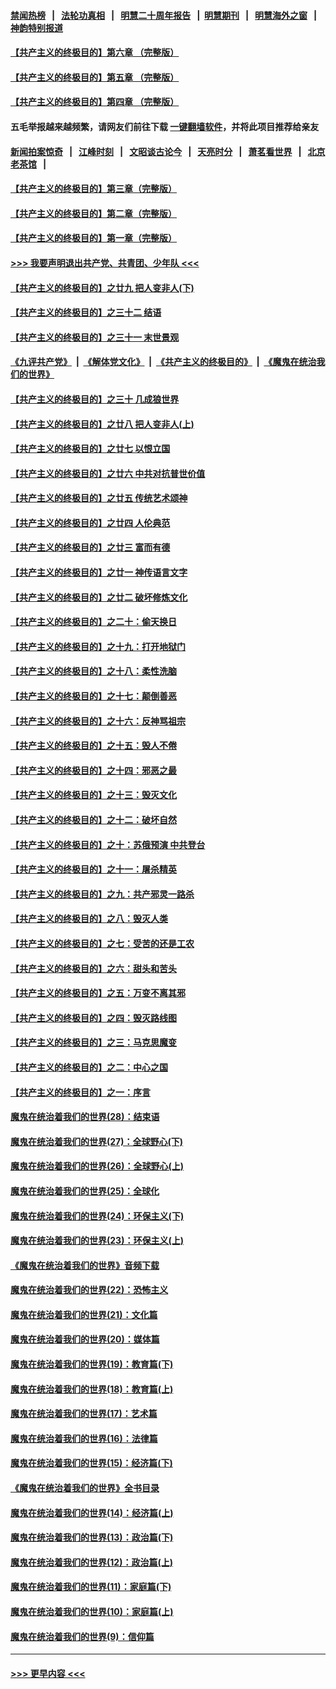 #### [禁闻热榜](热点新闻.md?=0)  &nbsp;&nbsp;|&nbsp;&nbsp; [法轮功真相](https://github.com/gfw-breaker/truth/blob/master/README.md?=0) &nbsp;&nbsp;|&nbsp;&nbsp; [明慧二十周年报告](https://github.com/gfw-breaker/mh-reports/blob/master/README.md?=0) &nbsp;&nbsp;|&nbsp;&nbsp;[明慧期刊](https://github.com/gfw-breaker/mh-qikan) &nbsp;&nbsp;|&nbsp;&nbsp; [明慧海外之窗](https://github.com/gfw-breaker/mh-news/blob/master/README.md?=0) &nbsp;&nbsp;|&nbsp;&nbsp; [神韵特别报道](https://github.com/gfw-breaker/mh-news/blob/master/shenyun.md?=0)
#### [【共产主义的终极目的】第六章 （完整版）](../pages/nsc422/n11428913.md?t=02271002) 
#### [【共产主义的终极目的】第五章 （完整版）](../pages/nsc422/n11428912.md?t=02271002) 
#### [【共产主义的终极目的】第四章 （完整版）](../pages/nsc422/n11428907.md?t=02271002) 
#### 五毛举报越来越频繁，请网友们前往下载 [一键翻墙软件](https://github.com/gfw-breaker/ssr-accounts)，并将此项目推荐给亲友
#### [新闻拍案惊奇](https://github.com/gfw-breaker/banned-news/blob/master/pages/link4.md) &nbsp;&nbsp;|&nbsp;&nbsp; [江峰时刻](https://github.com/gfw-breaker/banned-news/blob/master/pages/link4.md) &nbsp;&nbsp;|&nbsp;&nbsp; [文昭谈古论今](https://github.com/gfw-breaker/banned-news/blob/master/pages/link4.md) &nbsp;&nbsp;|&nbsp;&nbsp; [天亮时分](https://github.com/gfw-breaker/banned-news/blob/master/pages/link4.md) &nbsp;&nbsp;|&nbsp;&nbsp; [萧茗看世界](https://github.com/gfw-breaker/banned-news/blob/master/pages/link4.md) &nbsp;&nbsp;|&nbsp;&nbsp; [北京老茶馆](https://github.com/gfw-breaker/banned-news/blob/master/pages/link4.md) &nbsp;&nbsp;|&nbsp;&nbsp; 
#### [【共产主义的终极目的】第三章（完整版）](../pages/nsc422/n11428848.md?t=02271002) 
#### [【共产主义的终极目的】第二章（完整版）](../pages/nsc422/n11428831.md?t=02271002) 
#### [【共产主义的终极目的】第一章（完整版）](../pages/nsc422/n11417651.md?t=02271002) 
#### [>>> 我要声明退出共产党、共青团、少年队 <<<](https://github.com/begood0513/goodnews/blob/master/quit/letter.md) 
#### [【共产主义的终极目的】之廿九 把人变非人(下)](../pages/nsc422/n11344140.md?t=02271002) 
#### [【共产主义的终极目的】之三十二 结语](../pages/nsc422/n11360535.md?t=02271002) 
#### [【共产主义的终极目的】之三十一 末世景观](../pages/nsc422/n11351129.md?t=02271002) 
#### [《九评共产党》](https://github.com/begood0513/9ping.md/blob/master/README.md) &nbsp;|&nbsp; [《解体党文化》](../../../../jtdwh.md/blob/master/README.md)  &nbsp;|&nbsp; [《共产主义的终极目的》](../../../../gczydzjmd.md/blob/master/README.md) &nbsp;|&nbsp; [《魔鬼在统治我们的世界》](../../../../mgztzwmdsj.md/blob/master/README.md) 
#### [【共产主义的终极目的】之三十 几成狼世界](../pages/nsc422/n11348280.md?t=02271002) 
#### [【共产主义的终极目的】之廿八 把人变非人(上)](../pages/nsc422/n11340492.md?t=02271002) 
#### [【共产主义的终极目的】之廿七 以恨立国](../pages/nsc422/n11336944.md?t=02271002) 
#### [【共产主义的终极目的】之廿六 中共对抗普世价值](../pages/nsc422/n11324785.md?t=02271002) 
#### [【共产主义的终极目的】之廿五 传统艺术颂神](../pages/nsc422/n11296396.md?t=02271002) 
#### [【共产主义的终极目的】之廿四 人伦典范](../pages/nsc422/n11296397.md?t=02271002) 
#### [【共产主义的终极目的】之廿三 富而有德](../pages/nsc422/n11283598.md?t=02271002) 
#### [【共产主义的终极目的】之廿一 神传语言文字](../pages/nsc422/n11263265.md?t=02271002) 
#### [【共产主义的终极目的】之廿二 破坏修炼文化](../pages/nsc422/n11245728.md?t=02271002) 
#### [【共产主义的终极目的】之二十：偷天换日](../pages/nsc422/n11238846.md?t=02271002) 
#### [【共产主义的终极目的】之十九：打开地狱门](../pages/nsc422/n11206376.md?t=02271002) 
#### [【共产主义的终极目的】之十八：柔性洗脑](../pages/nsc422/n11199994.md?t=02271002) 
#### [【共产主义的终极目的】之十七：颠倒善恶](../pages/nsc422/n11179782.md?t=02271002) 
#### [【共产主义的终极目的】之十六：反神骂祖宗](../pages/nsc422/n11166798.md?t=02271002) 
#### [【共产主义的终极目的】之十五：毁人不倦](../pages/nsc422/n11166792.md?t=02271002) 
#### [【共产主义的终极目的】之十四：邪恶之最](../pages/nsc422/n11150249.md?t=02271002) 
#### [【共产主义的终极目的】之十三：毁灭文化](../pages/nsc422/n11135227.md?t=02271002) 
#### [【共产主义的终极目的】之十二：破坏自然](../pages/nsc422/n11135214.md?t=02271002) 
#### [【共产主义的终极目的】之十：苏俄预演 中共登台](../pages/nsc422/n11118424.md?t=02271002) 
#### [【共产主义的终极目的】之十一：屠杀精英](../pages/nsc422/n11118442.md?t=02271002) 
#### [【共产主义的终极目的】之九：共产邪灵一路杀](../pages/nsc422/n11114139.md?t=02271002) 
#### [【共产主义的终极目的】之八：毁灭人类](../pages/nsc422/n11108503.md?t=02271002) 
#### [【共产主义的终极目的】之七：受苦的还是工农](../pages/nsc422/n11101809.md?t=02271002) 
#### [【共产主义的终极目的】之六：甜头和苦头](../pages/nsc422/n11096971.md?t=02271002) 
#### [【共产主义的终极目的】之五：万变不离其邪](../pages/nsc422/n11091285.md?t=02271002) 
#### [【共产主义的终极目的】之四：毁灭路线图](../pages/nsc422/n11086284.md?t=02271002) 
#### [【共产主义的终极目的】之三：马克思魔变](../pages/nsc422/n11061941.md?t=02271002) 
#### [【共产主义的终极目的】之二：中心之国](../pages/nsc422/n11047728.md?t=02271002) 
#### [【共产主义的终极目的】之一：序言](../pages/nsc422/n11086077.md?t=02271002) 
#### [魔鬼在统治着我们的世界(28)：结束语](../pages/nsc422/n10936246.md?t=02271002) 
#### [魔鬼在统治着我们的世界(27)：全球野心(下)](../pages/nsc422/n10928319.md?t=02271002) 
#### [魔鬼在统治着我们的世界(26)：全球野心(上)](../pages/nsc422/n10900318.md?t=02271002) 
#### [魔鬼在统治着我们的世界(25)：全球化](../pages/nsc422/n10788205.md?t=02271002) 
#### [魔鬼在统治着我们的世界(24)：环保主义(下)](../pages/nsc422/n10695307.md?t=02271002) 
#### [魔鬼在统治着我们的世界(23)：环保主义(上)](../pages/nsc422/n10688613.md?t=02271002) 
#### [《魔鬼在统治着我们的世界》音频下载](../pages/nsc422/n10635553.md?t=02271002) 
#### [魔鬼在统治着我们的世界(22)：恐怖主义](../pages/nsc422/n10614727.md?t=02271002) 
#### [魔鬼在统治着我们的世界(21)：文化篇](../pages/nsc422/n10597706.md?t=02271002) 
#### [魔鬼在统治着我们的世界(20)：媒体篇](../pages/nsc422/n10586579.md?t=02271002) 
#### [魔鬼在统治着我们的世界(19)：教育篇(下)](../pages/nsc422/n10564808.md?t=02271002) 
#### [魔鬼在统治着我们的世界(18)：教育篇(上)](../pages/nsc422/n10526970.md?t=02271002) 
#### [魔鬼在统治着我们的世界(17)：艺术篇](../pages/nsc422/n10499093.md?t=02271002) 
#### [魔鬼在统治着我们的世界(16)：法律篇](../pages/nsc422/n10485969.md?t=02271002) 
#### [魔鬼在统治着我们的世界(15)：经济篇(下)](../pages/nsc422/n10469975.md?t=02271002) 
#### [《魔鬼在统治着我们的世界》全书目录](../pages/nsc422/n10464261.md?t=02271002) 
#### [魔鬼在统治着我们的世界(14)：经济篇(上)](../pages/nsc422/n10457370.md?t=02271002) 
#### [魔鬼在统治着我们的世界(13)：政治篇(下)](../pages/nsc422/n10448270.md?t=02271002) 
#### [魔鬼在统治着我们的世界(12)：政治篇(上)](../pages/nsc422/n10444576.md?t=02271002) 
#### [魔鬼在统治着我们的世界(11)：家庭篇(下)](../pages/nsc422/n10440961.md?t=02271002) 
#### [魔鬼在统治着我们的世界(10)：家庭篇(上)](../pages/nsc422/n10435448.md?t=02271002) 
#### [魔鬼在统治着我们的世界(9)：信仰篇](../pages/nsc422/n10432159.md?t=02271002) 

----
#### [ >>> 更早内容 <<< ](../indexes/nsc422-earlier.md)
